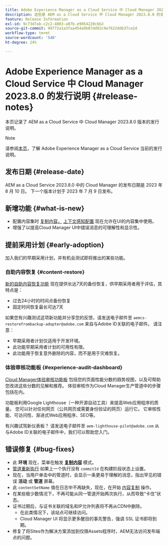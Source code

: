 ```yaml
---
title: Adobe Experience Manager as a Cloud Service 中 Cloud Manager 2023.8.0 的发行说明
description: 这些是 AEM as a Cloud Service 中 Cloud Manager 2023.8.0 的发行说明。
feature: Release Information
exl-id: 9c73d7ab-c2c2-4803-a07b-e9054220c6b2
source-git-commit: 99772a1a3faa454a9b07dd92c9e7622ddb37ce2d
workflow-type: tm+mt
source-wordcount: '540'
ht-degree: 24%

---
```



# Adobe Experience Manager as a Cloud Service 中 Cloud Manager 2023.8.0 的发行说明 {#release-notes}

本页记录了 AEM as a Cloud Service 中 Cloud Manager 2023.8.0 版本的发行说明。

>[!NOTE]
>
>请参阅[本页](/help/release-notes/release-notes-cloud/release-notes-current.md)，了解 Adobe Experience Manager as a Cloud Service 当前的发行说明。

## 发布日期 {#release-date}

AEM as a Cloud Service 2023.8.0 中的 Cloud Manager 的发布日期是 2023 年 8 月 10 日。 下一个版本计划于 2023 年 7 月 9 日发布。

## 新增功能 {#what-is-new}

* 配置内容集时 [复制内容，](/help/implementing/developing/tools/content-copy.md) [上下文感知配置](/help/implementing/developing/introduction/configurations.md) 现在允许在UI的内容集中使用。
* 增强了以提高Cloud Manager UI中错误消息的可理解性和显示性。

## 提前采用计划 {#early-adoption}

加入我们的早期采用计划，并有机会测试即将推出的某些功能。

### 自助内容恢复 {#content-restore}

[新的自助内容恢复功能](/help/operations/restore.md) 现在提供长达7天的备份恢复，供早期采用者用于评估，其特点是：

* 过去24小时的时间点备份恢复
* 固定时间恢复最长可达7天

如果您有兴趣测试这项新功能并分享您的反馈，请发送电子邮件至 `aemcs-restorefrombackup-adopter@adobe.com` 来自与Adobe ID关联的电子邮件。 请注意：

* 早期采用者计划仅适用于开发环境。
* 此功能早期采用者计划的可用性有限。
* 此功能用于恢复意外删除的内容，而不是用于灾难恢复。

### 体验审核功能板 {#experience-audit-dashboard}

[Cloud Manager体验审核功能板](/help/implementing/cloud-manager/experience-audit-dashboard.md) 包括您的页面性能分数的趋势视图，以及可帮助您改进这些分数的见解和推荐。 体验审核作为Cloud Manager生产管道中的步骤包括在内。

功能板利用Google Lighthouse（一种开源自动工具）来提高Web应用程序的质量。 您可以针对任何网页（公共网页或需要身份验证的网页）运行它。 它审核性能、可访问性、渐进式Web应用程序、SEO等。

有兴趣试驾新仪表板？ 请发送电子邮件至 `aem-lighthouse-pilot@adobe.com` 从与Adobe ID关联的电子邮件中，我们可以帮助您入门。

## 错误修复 {#bug-fixes}

* 此 **环境** 现在，菜单在触发 **[复制内容](/help/implementing/developing/tools/content-copy.md)** 模式。
* [管道重新执行](/help/implementing/cloud-manager/deploy-code.md#reexecute-deployment) 如果上一个执行没有 `commitId` 在构建阶段状态上设置。
* 现在，当用户单击中的管道时，会显示一条更易于理解的消息，指出罕见的错误 **活动** 或 **管道** 屏幕。
* 此 `contentSetName` 值在日志中不再缺失，现在，在开始 [内容复制](/help/implementing/developing/tools/content-copy.md) 操作。
* 在某些极少数情况下，不再可能从同一管道开始两次执行，从而导致“卡住”状态。
* 证书过期后，与证书关联的域名和IP允许列表将不再从CDN中删除。
   * 在此类情况下，该站点可继续访问。
   * [](/help/implementing/cloud-manager/managing-ssl-certifications/introduction.md)Cloud Manager UI 将显示更多醒目的事先警告，强调 SSL 证书即将到期。
* 修复了将Sites作为解决方案添加到仅限Assets程序时，AEM无法访问发布端点的问题。
